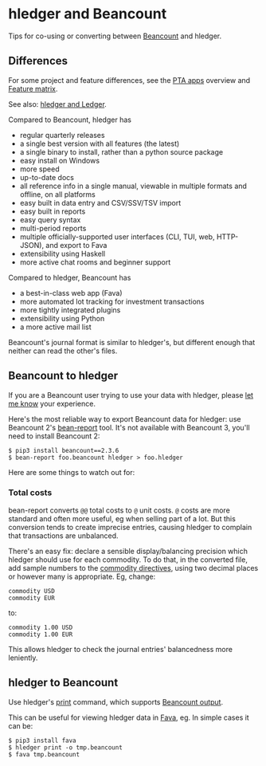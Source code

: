 # hledger and Beancount

<div class=pagetoc>

<!-- toc -->
</div>

Tips for co-using or converting between [Beancount](https://beancount.github.io) and hledger.

## Differences

For some project and feature differences,
see the [PTA apps](https://plaintextaccounting.org/#pta-apps) overview
and [Feature matrix](https://plaintextaccounting.org/#feature-matrix).

See also: [hledger and Ledger](ledger.md).

Compared to Beancount, hledger has

- regular quarterly releases
- a single best version with all features (the latest)
- a single binary to install, rather than a python source package
- easy install on Windows
- more speed
- up-to-date docs
- all reference info in a single manual, viewable in multiple formats and offline, on all platforms
- easy built in data entry and CSV/SSV/TSV import
- easy built in reports
- easy query syntax
- multi-period reports
- multiple officially-supported user interfaces (CLI, TUI, web, HTTP-JSON), and export to Fava
- extensibility using Haskell
- more active chat rooms and beginner support

Compared to hledger, Beancount has

- a best-in-class web app (Fava)
- more automated lot tracking for investment transactions
- more tightly integrated plugins
- extensibility using Python
- a more active mail list

Beancount's journal format is similar to hledger's,
but different enough that neither can read the other's files.


## Beancount to hledger

If you are a Beancount user trying to use your data with hledger,
please [let me know](support.md) your experience.

Here's the most reliable way to export Beancount data for hledger:
use Beancount 2's [bean-report](https://beancount.github.io/docs/running_beancount_and_generating_reports.html#bean-report) tool.
It's not available with Beancount 3, you'll need to install Beancount 2:
```
$ pip3 install beancount==2.3.6
$ bean-report foo.beancount hledger > foo.hledger
```

Here are some things to watch out for:

### Total costs

bean-report converts `@@` total costs to `@` unit costs.
`@` costs are more standard and often more useful, eg when selling part of a lot.
But this conversion tends to create imprecise entries, causing hledger to complain that transactions are unbalanced.

There's an easy fix: declare a sensible display/balancing precision which hledger should use for each commodity.
To do that, in the converted file, add sample numbers to the [commodity directives](https://hledger.org/hledger.html#commodity-directive),
using two decimal places or however many is appropriate. Eg, change:
```journal
commodity USD
commodity EUR
```
to:
```journal
commodity 1.00 USD
commodity 1.00 EUR
```
This allows hledger to check the journal entries' balancedness more leniently.

## hledger to Beancount

Use hledger's [print](hledger.md#print) command, which supports [Beancount output](hledger.md#beancount-output).

This can be useful for viewing hledger data in [Fava](https://beancount.github.io/fava/), eg.
In simple cases it can be:
```
$ pip3 install fava
$ hledger print -o tmp.beancount
$ fava tmp.beancount
```

